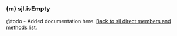 ### (m) sjl.isEmpty
@todo - Added documentation here.
[Back to sjl direct members and methods list.](#sjl-direct-members-and-methods)
